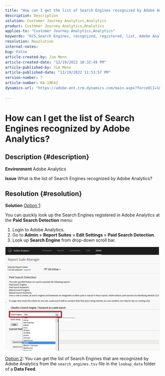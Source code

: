 ```yaml
---
title: "How can I get the list of Search Engines recognized by Adobe Analytics?"
description: Description
solution: Customer Journey Analytics,Analytics
product: Customer Journey Analytics,Analytics
applies-to: "Customer Journey Analytics,Analytics"
keywords: "KCS,Search Engines, recognized, registered, list, Adobe Analytics"
resolution: Resolution
internal-notes: 
bug: False
article-created-by: Jim Menn
article-created-date: "12/19/2022 10:32:49 PM"
article-published-by: Jim Menn
article-published-date: "12/19/2022 11:53:57 PM"
version-number: 7
article-number: KA-19642
dynamics-url: "https://adobe-ent.crm.dynamics.com/main.aspx?forceUCI=1&pagetype=entityrecord&etn=knowledgearticle&id=7fc1db10-ed7f-ed11-81ac-6045bd006704"

---
```

# How can I get the list of Search Engines recognized by Adobe Analytics?

## Description {#description}


<b>Environment</b>
 Adobe Analytics

<b>Issue</b>
 What is the list of Search Engines recognized by Adobe Analytics?


## Resolution {#resolution}


<b>Solution</b>
<u>Option 1</u>:

You can quickly look up the Search Engines registered in Adobe Analytics at the <b>Paid Search Detection</b> menu:

1. Login to Adobe Analytics.
2. Go to <b>Admin</b> » <b>Report Suites</b> » <b>Edit Settings</b> » <b>Paid Search Detection</b>.
3. Look up <b>Search Engine</b> from drop-down scroll bar.


![](assets/d35acf7a-a0e7-ec11-bb3c-000d3a3bd25c.png)

<u>Option 2</u>:
You can get the list of Search Engines that are recognized by Adobe Analytics from the `search_engines.tsv` file in the `lookup_data` folder of a <b>Data Feed</b>.
